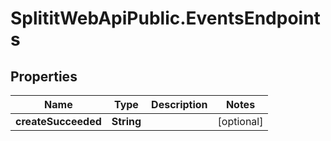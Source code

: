 # SplititWebApiPublic.EventsEndpoints

## Properties

Name | Type | Description | Notes
------------ | ------------- | ------------- | -------------
**createSucceeded** | **String** |  | [optional] 



